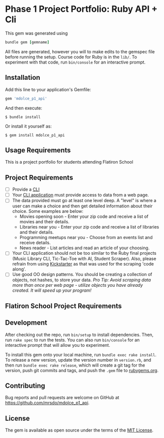 # Phase 1 Project Portfolio: Ruby API + Cli

This gem was generated using
```ruby
bundle gem [gemname]
```

All files are generated, however you will to make edits to the gemspec file before running the setup. 
Course code for  Ruby is in the `lib/`. 
To experiment with that code, run `bin/console` for an interactive prompt.


## Installation

Add this line to your application's Gemfile:

```ruby
gem 'mdolce_p1_api'
```

And then execute:

    $ bundle install

Or install it yourself as:

    $ gem install mdolce_p1_api

## Usage Requirements

This is a project portfolio for students attending Flatiron School

## Project Requirements

-[ ] Provide a [CLI](https://github.com/learn-co-curriculum/cli-interfaces-readme#program-loop)
-[ ] Your [CLI application](https://github.com/learn-co-curriculum/ruby-cli-applications-readme) must provide access to data from a web page.
-[ ] The data provided must go at least one level deep. A "level" is where a user can make a choice and then get detailed information about their choice. Some examples are below:
    - Movies opening soon - Enter your zip code and receive a list of movies and their details.
    - Libraries near you -  Enter your zip code and receive a list of libraries and their details.
    - Programming meetups near you - Choose from an events list and receive details.
    - News reader - List articles and read an article of your choosing.
-[ ] Your CLI application should not be too similar to the Ruby final projects (Music Library CLI, Tic-Tac-Toe with AI, Student Scraper). Also, please refrain from using [Kickstarter](https://github.com/learn-co-curriculum/scraping-kickstarter) as that was used for the scraping 'code along'.
-[ ] Use good OO design patterns. You should be creating a collection of objects, not hashes, to store your data. *Pro Tip: Avoid scraping data more than once per web page - utilize objects you have already created. It will speed up your program!*

## [<a id="requirements">Flatiron School Project Requirements</a>](REQUIREMENTS.md)


## Development

After checking out the repo, run `bin/setup` to install dependencies. Then, run `rake spec` to run the tests. You can also run `bin/console` for an interactive prompt that will allow you to experiment.

To install this gem onto your local machine, run `bundle exec rake install`. To release a new version, update the version number in `version.rb`, and then run `bundle exec rake release`, which will create a git tag for the version, push git commits and tags, and push the `.gem` file to [rubygems.org](https://rubygems.org).

## Contributing

Bug reports and pull requests are welcome on GitHub at https://github.com/mrsdo/mdolce_p1_api.


## License

The gem is available as open source under the terms of the [MIT License](https://opensource.org/licenses/MIT).
